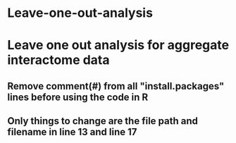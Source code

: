 # Leave-one-out-analysis
# Leave one out analysis for aggregate interactome data

## Remove comment(#) from all "install.packages" lines before using the code in R
## Only things to change are the file path and filename in line 13 and line 17

